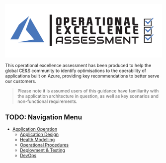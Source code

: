 [![Operational Excellence Assessment](/templates/media/operationalexcellence-icon.png "Operational Excellence Assessment")](#)

This operational excellence assessment has been produced to help the global CE&S community to identify optimisations to the operability of applications built on Azure, providing key recommendations to better serve our customers. 

> Please note it is assumed users of this guidance have familiarity with the application architecture in question, as well as key scenarios and non-functional requirements.

## TODO: Navigation Menu

- [Application Operation](./docs/Application-Operations.md)
  - [Application Design](./docs/Application-Operations.md#Application-Design)
  - [Health Modelling](./docs/Application-Operations.md#Health-Modelling)
  - [Operational Procedures](./docs/Application-Operations.md#Operational-Procedures)
  - [Deployment & Testing](./docs/Application-Operations.md#Deployment--Testing)
  - [DevOps](./docs/Application-Operations.md#DevOps)